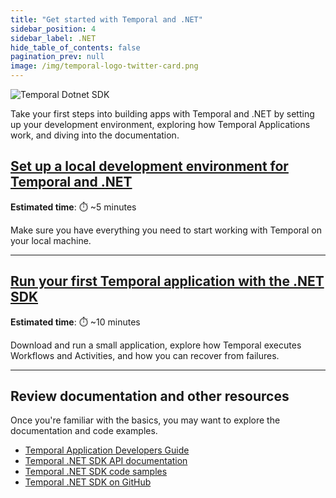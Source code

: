 ```yaml
---
title: "Get started with Temporal and .NET"
sidebar_position: 4
sidebar_label: .NET
hide_table_of_contents: false
pagination_prev: null
image: /img/temporal-logo-twitter-card.png
---
```


<img className="banner" src="/img/sdk_banners/banner_dotnet.png" alt="Temporal Dotnet SDK" />

Take your first steps into building apps with Temporal and .NET by setting up your development environment, exploring how Temporal Applications work, and diving into the documentation.

## [Set up a local development environment for Temporal and .NET](dev_environment/index.md)

**Estimated time**: ⏱️ ~5 minutes

Make sure you have everything you need to start working with Temporal on your local machine.

---


## [Run your first Temporal application with the .NET SDK](first_program_in_dotnet/index.md)

**Estimated time**: ⏱️ ~10 minutes

Download and run a small application, explore how Temporal executes Workflows and Activities, and how you can recover from failures.

---

<!--

## Build a Temporal App from Scratch in .NET

**Estimated time**: ⏱️ ~20 minutes

Write a program from the ground up with tests.

----

-->

## Review documentation and other resources

Once you're familiar with the basics, you may want to explore the documentation and code examples.

* [Temporal Application Developers Guide](https://docs.temporal.io/develop/dotnet/)
* [Temporal .NET SDK API documentation](https://dotnet.temporal.io/)
* [Temporal .NET SDK code samples](https://github.com/temporalio/samples-dotnet)
* [Temporal .NET SDK on GitHub](https://github.com/temporalio/sdk-dotnet)
